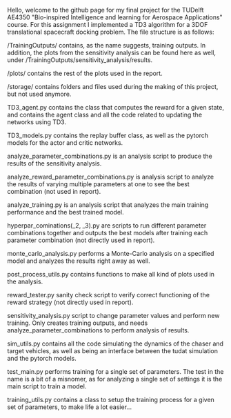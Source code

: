 Hello, welcome to the github page for my final project for the TUDelft AE4350 "Bio-inspired Intelligence and learning for Aerospace Applications" course. For this assignment I implemented a TD3 algorithm for a 3DOF translational spacecraft docking problem. The file structure is as follows:

/TrainingOutputs/ contains, as the name suggests, training outputs. In addition, the plots from the sensitivity analysis can be found here as well, under /TrainingOutputs/sensitivity_analysis/results.

/plots/ contains the rest of the plots used in the report.

/storage/ contains folders and files used during the making of this project, but not used anymore.

TD3_agent.py contains the class that computes the reward for a given state, and contains the agent class and all the code related to updating the networks using TD3.

TD3_models.py contains the replay buffer class, as well as the pytorch models for the actor and critic networks.

analyze_parameter_combinations.py is an analysis script to produce the results of the sensitivity analysis.

analyze_reward_parameter_combinations.py is analysis script to analyze the results of varying multiple parameters at one to see the best combination (not used in report).

analyze_training.py is an analysis script that analyzes the main training performance and the best trained model.

hyperpar_cominations(_2, _3).py are scripts to run different parameter combinations together and outputs the best models after training each parameter combination (not directly used in report).

monte_carlo_analysis.py performs a Monte-Carlo analysis on a specified model and analyzes the results right away as well.

post_process_utils.py contains functions to make all kind of plots used in the analysis.

reward_tester.py sanity check script to verify correct functioning of the reward strategy (not directly used in report).

sensitivity_analysis.py script to change parameter values and perform new training. Only creates training outputs, and needs analyze_parameter_combinations to perform analysis of results.

sim_utils.py contains all the code simulating the dynamics of the chaser and target vehicles, as well as being an interface between the tudat simulation and the pytorch models.

test_main.py performs training for a single set of parameters. The test in the name is a bit of a misnomer, as for analyzing a single set of settings it is the main script to train a model.

training_utils.py contains a class to setup the training process for a given set of parameters, to make life a lot easier...
